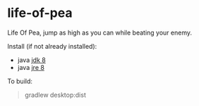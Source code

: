 life-of-pea
===========

Life Of Pea, jump as high as you can while beating your enemy.

Install (if not already installed):
 * java [jdk 8](http://www.oracle.com/technetwork/java/javase/downloads/jdk8-downloads-2133151.html)
 * java [jre 8](http://www.oracle.com/technetwork/java/javase/downloads/jre8-downloads-2133155.html)

To build:
 > gradlew desktop:dist
